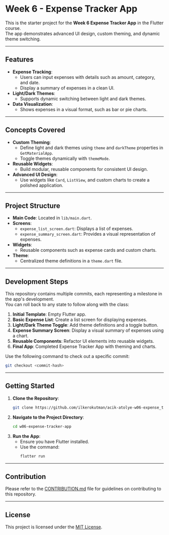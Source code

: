 # Week 6 - Expense Tracker App

This is the starter project for the **Week 6 Expense Tracker App** in the Flutter course.  
The app demonstrates advanced UI design, custom theming, and dynamic theme switching.

---

## Features

- **Expense Tracking**:
  - Users can input expenses with details such as amount, category, and date.
  - Display a summary of expenses in a clean UI.
- **Light/Dark Themes**:
  - Supports dynamic switching between light and dark themes.
- **Data Visualization**:
  - Shows expenses in a visual format, such as bar or pie charts.

---

## Concepts Covered

- **Custom Theming**:
  - Define light and dark themes using `theme` and `darkTheme` properties in `GetMaterialApp`.
  - Toggle themes dynamically with `themeMode`.
- **Reusable Widgets**:
  - Build modular, reusable components for consistent UI design.
- **Advanced UI Design**:
  - Use widgets like `Card`, `ListView`, and custom charts to create a polished application.

---

## Project Structure

- **Main Code**: Located in `lib/main.dart`.
- **Screens**:
  - `expense_list_screen.dart`: Displays a list of expenses.
  - `expense_summary_screen.dart`: Provides a visual representation of expenses.
- **Widgets**:
  - Reusable components such as expense cards and custom charts.
- **Theme**:
  - Centralized theme definitions in a `theme.dart` file.

---

## Development Steps

This repository contains multiple commits, each representing a milestone in the app's development.  
You can roll back to any state to follow along with the class:

1. **Initial Template**: Empty Flutter app.
2. **Basic Expense List**: Create a list screen for displaying expenses.
3. **Light/Dark Theme Toggle**: Add theme definitions and a toggle button.
4. **Expense Summary Screen**: Display a visual summary of expenses using a chart.
5. **Reusable Components**: Refactor UI elements into reusable widgets.
6. **Final App**: Completed Expense Tracker App with theming and charts.

Use the following command to check out a specific commit:
```bash
git checkout <commit-hash>
```

---

## Getting Started

1. **Clone the Repository**:
   ```bash
   git clone https://github.com/ilkerokutman/acik-atolye-w06-expense_tracker.git
   ```
2. **Navigate to the Project Directory**:
   ```bash
   cd w06-expense-tracker-app
   ```
3. **Run the App**:
   - Ensure you have Flutter installed.
   - Use the command:
     ```bash
     flutter run
     ```

---

## Contribution

Please refer to the [CONTRIBUTION.md](CONTRIBUTION.md) file for guidelines on contributing to this repository.

---

## License

This project is licensed under the [MIT License](LICENSE).
